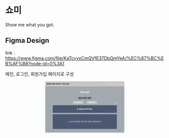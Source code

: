 # 쇼미

Show me what you got.

## Figma Design

link : https://www.figma.com/file/KaTcyyxCmQVfE37DbQmYeA/%EC%87%BC%EB%AF%B8?node-id=0%3A1

메인, 로그인, 회원가입 페이지로 구성

<center><img src="./img/main_page.png" width="50%"></center>
<!-- ![main_page](./img/main_page.png){: width="50%"} -->
